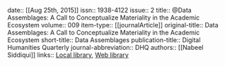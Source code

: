 date:: [[Aug 25th, 2015]]
issn:: 1938-4122
issue:: 2
title:: @Data Assemblages: A Call to Conceptualize Materiality in the Academic Ecosystem
volume:: 009
item-type:: [[journalArticle]]
original-title:: Data Assemblages: A Call to Conceptualize Materiality in the Academic Ecosystem
short-title:: Data Assemblages
publication-title:: Digital Humanities Quarterly
journal-abbreviation:: DHQ
authors:: [[Nabeel Siddiqui]]
links:: [Local library](zotero://select/groups/2386895/items/LAMC8DT7), [Web library](https://www.zotero.org/groups/2386895/items/LAMC8DT7)
